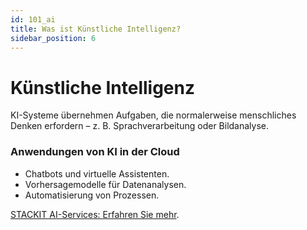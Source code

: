```yaml
---
id: 101_ai
title: Was ist Künstliche Intelligenz?
sidebar_position: 6
---
```


# Künstliche Intelligenz

KI-Systeme übernehmen Aufgaben, die normalerweise menschliches Denken erfordern – z. B. Sprachverarbeitung oder Bildanalyse.

### Anwendungen von KI in der Cloud
- Chatbots und virtuelle Assistenten.
- Vorhersagemodelle für Datenanalysen.
- Automatisierung von Prozessen.

[STACKIT AI-Services: Erfahren Sie mehr](https://stackit.de/ai).
